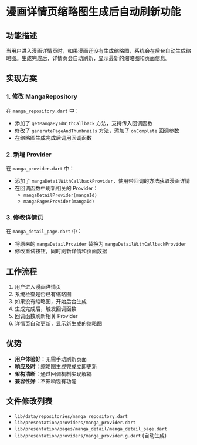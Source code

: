 # 漫画详情页缩略图生成后自动刷新功能

## 功能描述

当用户进入漫画详情页时，如果漫画还没有生成缩略图，系统会在后台自动生成缩略图。生成完成后，详情页会自动刷新，显示最新的缩略图和页面信息。

## 实现方案

### 1. 修改 MangaRepository

在 `manga_repository.dart` 中：

- 添加了 `getMangaByIdWithCallback` 方法，支持传入回调函数
- 修改了 `generatePageAndThumbnails` 方法，添加了 `onComplete` 回调参数
- 在缩略图生成完成后调用回调函数

### 2. 新增 Provider

在 `manga_provider.dart` 中：

- 添加了 `mangaDetailWithCallbackProvider`，使用带回调的方法获取漫画详情
- 在回调函数中刷新相关的 Provider：
  - `mangaDetailProvider(mangaId)`
  - `mangaPagesProvider(mangaId)`

### 3. 修改详情页

在 `manga_detail_page.dart` 中：

- 将原来的 `mangaDetailProvider` 替换为 `mangaDetailWithCallbackProvider`
- 修改重试按钮，同时刷新详情和页面数据

## 工作流程

1. 用户进入漫画详情页
2. 系统检查是否已有缩略图
3. 如果没有缩略图，开始后台生成
4. 生成完成后，触发回调函数
5. 回调函数刷新相关 Provider
6. 详情页自动更新，显示新生成的缩略图

## 优势

- **用户体验好**：无需手动刷新页面
- **响应及时**：缩略图生成完成立即更新
- **架构清晰**：通过回调机制实现解耦
- **兼容性好**：不影响现有功能

## 文件修改列表

- `lib/data/repositories/manga_repository.dart`
- `lib/presentation/providers/manga_provider.dart`
- `lib/presentation/pages/manga_detail/manga_detail_page.dart`
- `lib/presentation/providers/manga_provider.g.dart` (自动生成)